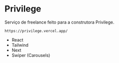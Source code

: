 # Privilege

Serviço de freelance feito para a construtora Privilege.

    https://privilege.vercel.app/

- React
- Tailwind
- Next
- Swiper (Carousels)

